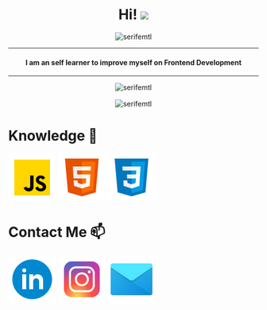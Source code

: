 <h1 align="center">Hi! <img src="https://media.giphy.com/media/hvRJCLFzcasrR4ia7z/giphy.gif" width="35"></h1>
<p align="center"><img src="https://github-readme-streak-stats.herokuapp.com/?user=serifemtl&theme=cobalt" alt="serifemtl"  /></p>
<hr/>
<h4 align="center">I am an self learner to improve myself on Frontend Development</h4>
<hr/>
<p align="center"> <img src="https://komarev.com/ghpvc/?username=serifemtl&label=Profile%20views&color=0e75b6&style=plastic" alt="serifemtl" /> </p>

<p align="center"><img align="center" src="https://github-readme-stats.vercel.app/api?username=serifemtl&hide=issues&theme=cobalt&show_icons=true" alt="serifemtl" /></p>

# Knowledge 🧠

![alt text](https://github.com/serifemtl/serifemtl/blob/main/javascript.png?raw=true) ![alt text](https://github.com/serifemtl/serifemtl/blob/main/html5.png?raw=true) ![alt text](https://github.com/serifemtl/serifemtl/blob/main/css3.png?raw=true) 

# Contact Me 📫

[![alt text](https://github.com/serifemtl/serifemtl/blob/main/linkedin.png?raw=true)](https://www.linkedin.com/in/serifemutlu/) [![alt text](https://github.com/serifemtl/serifemtl/blob/main/instagram.png?raw=true)](https://www.instagram.com/serifemutluu_) [![alt text](https://github.com/serifemtl/serifemtl/blob/main/letter.png?raw=true)](mailto:serifemtlu1@gmail.com)
